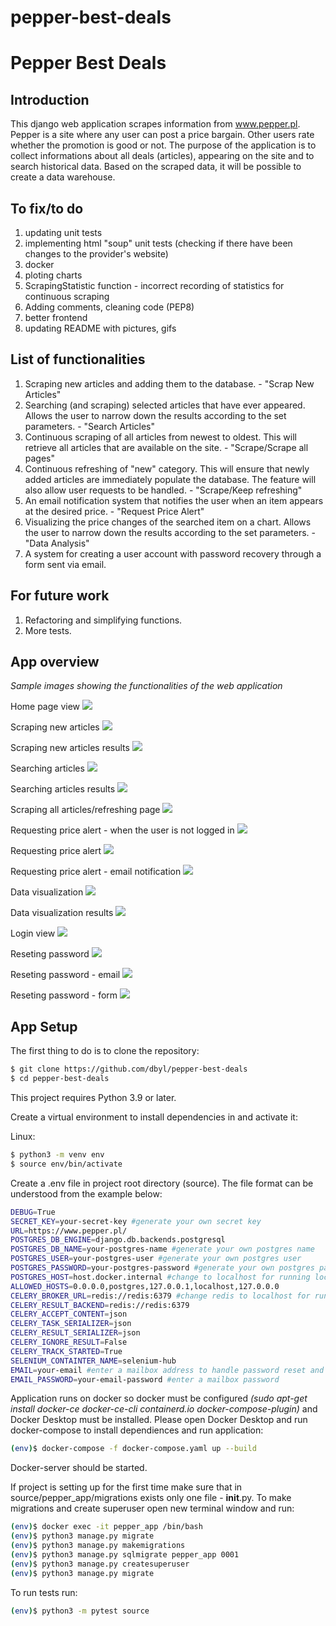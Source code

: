 # pepper-best-deals


# Pepper Best Deals

## Introduction

This django web application scrapes information from www.pepper.pl. Pepper is a site where any user can post a price bargain. Other users rate whether the promotion is good or not. 
The purpose of the application is to collect informations about all deals (articles), appearing on the site and to search historical data. Based on the scraped data, it will be possible to create a data warehouse.

## To fix/to do
1) updating unit tests
2) implementing html "soup" unit tests (checking if there have been changes to the provider's website)
3) docker 
4) ploting charts
5) ScrapingStatistic function - incorrect recording of statistics for continuous scraping
6) Adding comments, cleaning code (PEP8)
7) better frontend
8) updating README with pictures, gifs

## List of functionalities
1) Scraping new articles and adding them to the database. - "Scrap New Articles"
2) Searching (and scraping) selected articles that have ever appeared. Allows the user to narrow down the results according to the set parameters. - "Search Articles"
3) Continuous scraping of all articles from newest to oldest. This will retrieve all articles that are available on the site. - "Scrape/Scrape all pages"
4) Continuous refreshing of "new" category. This will ensure that newly added articles are immediately populate the database. The feature will also allow user requests to be handled. - "Scrape/Keep refreshing"
5) An email notification system that notifies the user when an item appears at the desired price. - "Request Price Alert"
6) Visualizing the price changes of the searched item on a chart. Allows the user to narrow down the results according to the set parameters. - "Data Analysis"
7) A system for creating a user account with password recovery through a form sent via email.


## For future work
1) Refactoring and simplifying functions.
2) More tests.

## App overview

*Sample images showing the functionalities of the web application*


Home page view
![](images/1-home.png)

Scraping new articles
![](images/2-scrape-new-articles.png)

Scraping new articles results
![](images/3-scrape-new-articles-started.png)

Searching articles
![](images/4-search-articles.png)

Searching articles results
![](images/5-search-articles-result.png)

Scraping all articles/refreshing page
![](images/6-scrape.png)

Requesting price alert - when the user is not logged in
![](images/7-request-price-alert-restricted.png)

Requesting price alert
![](images/8-request-price-alert.png)

Requesting price alert - email notification
![](images/8.5-request-price-alert-notification.png)

Data visualization
![](images/9-data-analysis.png)

Data visualization results
![](images/10-data-analysis-result.png)

Login view
![](images/11-login.png)

Reseting password
![](images/12-reset-password.png)

Reseting password - email
![](images/14-reset-password-mail.png)

Reseting password - form
![](images/15-new-password-form.png)


## App Setup
The first thing to do is to clone the repository:

```sh
$ git clone https://github.com/dbyl/pepper-best-deals
$ cd pepper-best-deals
```

This project requires Python 3.9 or later.

Create a virtual environment to install dependencies in and activate it:

Linux:
```sh
$ python3 -m venv env
$ source env/bin/activate
```

Create a .env file in project root directory (source). The file format can be understood from the example below:
```sh
DEBUG=True
SECRET_KEY=your-secret-key #generate your own secret key
URL=https://www.pepper.pl/
POSTGRES_DB_ENGINE=django.db.backends.postgresql
POSTGRES_DB_NAME=your-postgres-name #generate your own postgres name
POSTGRES_USER=your-postgres-user #generate your own postgres user
POSTGRES_PASSWORD=your-postgres-password #generate your own postgres password
POSTGRES_HOST=host.docker.internal #change to localhost for running locally
ALLOWED_HOSTS=0.0.0.0,postgres,127.0.0.1,localhost,127.0.0.0
CELERY_BROKER_URL=redis://redis:6379 #change redis to localhost for running locally
CELERY_RESULT_BACKEND=redis://redis:6379
CELERY_ACCEPT_CONTENT=json
CELERY_TASK_SERIALIZER=json
CELERY_RESULT_SERIALIZER=json
CELERY_IGNORE_RESULT=False
CELERY_TRACK_STARTED=True
SELENIUM_CONTAINTER_NAME=selenium-hub
EMAIL=your-email #enter a mailbox address to handle password reset and notifications
EMAIL_PASSWORD=your-email-password #enter a mailbox password
```

Application runs on docker so docker must be configured *(sudo apt-get install docker-ce docker-ce-cli containerd.io docker-compose-plugin)* and Docker Desktop must be installed.
Please open Docker Desktop and run docker-compose to install dependiences and run application:
```sh
(env)$ docker-compose -f docker-compose.yaml up --build
```

Docker-server should be started.

If project is setting up for the first time make sure that in source/pepper_app/migrations exists only one file - __init__.py.
To make migrations and create superuser open new terminal window and run:
```sh
(env)$ docker exec -it pepper_app /bin/bash
(env)$ python3 manage.py migrate
(env)$ python3 manage.py makemigrations
(env)$ python3 manage.py sqlmigrate pepper_app 0001
(env)$ python3 manage.py createsuperuser
(env)$ python3 manage.py migrate
```

To run tests run:
```sh
(env)$ python3 -m pytest source
```

